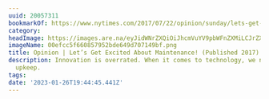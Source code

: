 ```yaml
---
uuid: 20057311
bookmarkOf: https://www.nytimes.com/2017/07/22/opinion/sunday/lets-get-excited-about-maintenance.html
category:
headImage: https://images.are.na/eyJidWNrZXQiOiJhcmVuYV9pbWFnZXMiLCJrZXkiOiIyMDA1NzMxMS9vcmlnaW5hbF8wMGVmY2M1ZjY2MDg1Nzk1MmJkZTY0OWQ3MDcxNDliZi5wbmciLCJlZGl0cyI6eyJyZXNpemUiOnsid2lkdGgiOjEyMDAsImhlaWdodCI6MTIwMCwiZml0IjoiaW5zaWRlIiwid2l0aG91dEVubGFyZ2VtZW50Ijp0cnVlfSwid2VicCI6eyJxdWFsaXR5Ijo5MH0sImpwZWciOnsicXVhbGl0eSI6OTB9LCJyb3RhdGUiOm51bGx9fQ==?bc=0
imageName: 00efcc5f660857952bde649d707149bf.png
title: Opinion | Let’s Get Excited About Maintenance! (Published 2017)
description: Innovation is overrated. When it comes to technology, we need to celebrate
  upkeep.
tags:
date: '2023-01-26T19:44:45.441Z'
---
```

